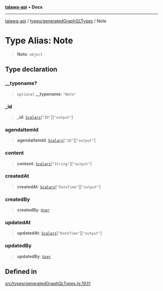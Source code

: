 [**talawa-api**](../../../README.md) • **Docs**

***

[talawa-api](../../../modules.md) / [types/generatedGraphQLTypes](../README.md) / Note

# Type Alias: Note

> **Note**: `object`

## Type declaration

### \_\_typename?

> `optional` **\_\_typename**: `"Note"`

### \_id

> **\_id**: [`Scalars`](Scalars.md)\[`"ID"`\]\[`"output"`\]

### agendaItemId

> **agendaItemId**: [`Scalars`](Scalars.md)\[`"ID"`\]\[`"output"`\]

### content

> **content**: [`Scalars`](Scalars.md)\[`"String"`\]\[`"output"`\]

### createdAt

> **createdAt**: [`Scalars`](Scalars.md)\[`"DateTime"`\]\[`"output"`\]

### createdBy

> **createdBy**: [`User`](User.md)

### updatedAt

> **updatedAt**: [`Scalars`](Scalars.md)\[`"DateTime"`\]\[`"output"`\]

### updatedBy

> **updatedBy**: [`User`](User.md)

## Defined in

[src/types/generatedGraphQLTypes.ts:1931](https://github.com/PalisadoesFoundation/talawa-api/blob/6712e9940a5702665afc506fa9f6e9d7e1dc7991/src/types/generatedGraphQLTypes.ts#L1931)
